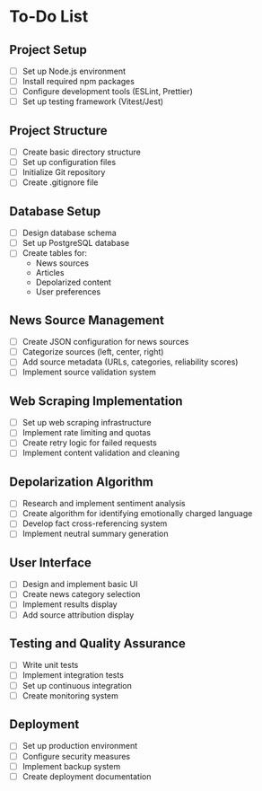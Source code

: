 # To-Do List

## Project Setup
- [ ] Set up Node.js environment
- [ ] Install required npm packages
- [ ] Configure development tools (ESLint, Prettier)
- [ ] Set up testing framework (Vitest/Jest)

## Project Structure
- [ ] Create basic directory structure
- [ ] Set up configuration files
- [ ] Initialize Git repository
- [ ] Create .gitignore file

## Database Setup
- [ ] Design database schema
- [ ] Set up PostgreSQL database
- [ ] Create tables for:
  - News sources
  - Articles
  - Depolarized content
  - User preferences

## News Source Management
- [ ] Create JSON configuration for news sources
- [ ] Categorize sources (left, center, right)
- [ ] Add source metadata (URLs, categories, reliability scores)
- [ ] Implement source validation system

## Web Scraping Implementation
- [ ] Set up web scraping infrastructure
- [ ] Implement rate limiting and quotas
- [ ] Create retry logic for failed requests
- [ ] Implement content validation and cleaning

## Depolarization Algorithm
- [ ] Research and implement sentiment analysis
- [ ] Create algorithm for identifying emotionally charged language
- [ ] Develop fact cross-referencing system
- [ ] Implement neutral summary generation

## User Interface
- [ ] Design and implement basic UI
- [ ] Create news category selection
- [ ] Implement results display
- [ ] Add source attribution display

## Testing and Quality Assurance
- [ ] Write unit tests
- [ ] Implement integration tests
- [ ] Set up continuous integration
- [ ] Create monitoring system

## Deployment
- [ ] Set up production environment
- [ ] Configure security measures
- [ ] Implement backup system
- [ ] Create deployment documentation 